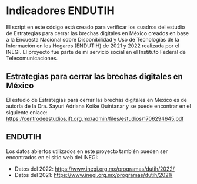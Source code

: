 # Indicadores ENDUTIH
El script en este código está creado para verificar los cuadros del estudio de Estrategias para cerrar las brechas digitales en México creados en base a la Encuesta Nacional sobre Disponibilidad y Uso de Tecnologías de la Información en los Hogares (ENDUTIH) de 2021 y 2022 realizada por el INEGI. El proyecto fue parte de mi servicio social en el Instituto Federal de Telecomunicaciones.

## Estrategias para cerrar las brechas digitales en México
El estudio de Estrategias para cerrar las brechas digitales en México es de autoría de la Dra. Sayuri Adriana Koike Quintanar y se puede encontrar en el siguiente enlace: https://centrodeestudios.ift.org.mx/admin/files/estudios/1706294645.pdf

## ENDUTIH
Los datos abiertos utilizados en este proyecto también pueden ser encontrados en el sitio web del INEGI:
* Datos del 2022: https://www.inegi.org.mx/programas/dutih/2022/
* Datos del 2021: https://www.inegi.org.mx/programas/dutih/2021/
